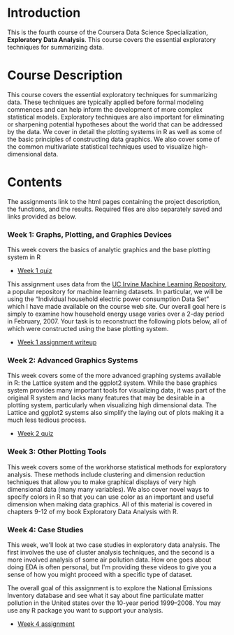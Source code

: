 # Introduction
This is the fourth course of the Coursera Data Science Specialization, **Exploratory Data Analysis**. This course covers the essential exploratory techniques for summarizing data.

# Course Description
This course covers the essential exploratory techniques for summarizing data. These techniques are typically applied before formal modeling commences and can help inform the development of more complex statistical models. Exploratory techniques are also important for eliminating or sharpening potential hypotheses about the world that can be addressed by the data. We cover in detail the plotting systems in R as well as some of the basic principles of constructing data graphics. We also cover some of the common multivariate statistical techniques used to visualize high-dimensional data.

# Contents
The assignments link to the html pages containing the project description, the functions, and the results. Required files are also separately saved and links provided as below.

### Week 1: Graphs, Plotting, and Graphics Devices
This week covers the basics of analytic graphics and the base plotting system in R
- [Week 1 quiz](https://wamber-aww.github.io/coursera-data-science/Course04_ExploreDataAnalysis/W1Quiz.html)

This assignment uses data from the [UC Irvine Machine Learning Repository](http://archive.ics.uci.edu/ml/), a popular repository for machine learning datasets. In particular, we will be using the “Individual household electric power consumption Data Set” which I have made available on the course web site. Our overall goal here is simply to examine how household energy usage varies over a 2-day period in February, 2007. Your task is to reconstruct the following plots below, all of which were constructed using the base plotting system.

- [Week 1 assignment writeup](https://wamber-aww.github.io/coursera-data-science/Course04_ExploreDataAnalysis/W1Hw.html)

### Week 2: Advanced Graphics Systems
This week covers some of the more advanced graphing systems available in R: the Lattice system and the ggplot2 system. While the base graphics system provides many important tools for visualizing data, it was part of the original R system and lacks many features that may be desirable in a plotting system, particularly when visualizing high dimensional data. The Lattice and ggplot2 systems also simplify the laying out of plots making it a much less tedious process.

- [Week 2 quiz](https://wamber-aww.github.io/coursera-data-science/Course04_ExploreDataAnalysis/W2Quiz.html)

### Week 3: Other Plotting Tools
This week covers some of the workhorse statistical methods for exploratory analysis. These methods include clustering and dimension reduction techniques that allow you to make graphical displays of very high dimensional data (many many variables). We also cover novel ways to specify colors in R so that you can use color as an important and useful dimension when making data graphics. All of this material is covered in chapters 9-12 of my book Exploratory Data Analysis with R.

### Week 4: Case Studies
This week, we'll look at two case studies in exploratory data analysis. The first involves the use of cluster analysis techniques, and the second is a more involved analysis of some air pollution data. How one goes about doing EDA is often personal, but I'm providing these videos to give you a sense of how you might proceed with a specific type of dataset.

The overall goal of this assignment is to explore the National Emissions Inventory database and see what it say about fine particulate matter pollution in the United states over the 10-year period 1999–2008. You may use any R package you want to support your analysis.
- [Week 4 assignment](https://wamber-aww.github.io/coursera-data-science/Course04_ExploreDataAnalysis/W4Hw.html)
